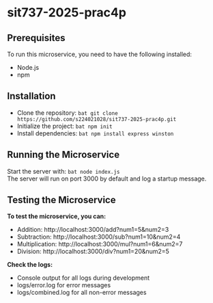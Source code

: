# sit737-2025-prac4p

## Prerequisites
To run this microservice, you need to have the following installed:
- Node.js
- npm

## Installation
- Clone the repository:
```bat git clone https://github.com/s224021028/sit737-2025-prac4p.git```
- Initialize the project:
```bat npm init```
- Install dependencies:
```bat npm install express winston```

## Running the Microservice
Start the server with:
```bat node index.js```
<br>
The server will run on port 3000 by default and log a startup message.

## Testing the Microservice
<b>To test the microservice, you can:</b>
- Addition: http://localhost:3000/add?num1=5&num2=3
- Subtraction: http://localhost:3000/sub?num1=10&num2=4
- Multiplication: http://localhost:3000/mul?num1=6&num2=7
- Division: http://localhost:3000/div?num1=20&num2=5

<b>Check the logs:</b>
- Console output for all logs during development
- logs/error.log for error messages
- logs/combined.log for all non-error messages
